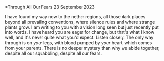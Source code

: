 *Through All Our Fears
23 September 2023

I have found my way now to the nether regions,
all those dark places beyond all prevailing conventions,
where silence rules and where strange plants grow.
I am writing to you with a vision long seen
but just recently put into words. I have heard you 
are eager for change, but that's what I know well,
and it's never quite what you'd expect. Listen closely.
The only way through is on *your* legs, with blood
pumped by *your* heart, which comes from your parents.
There is no deeper mystery than why we abide together,
despite all our squabbling, despite all our fears.